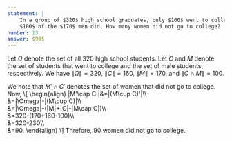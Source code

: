 ```yaml
---
statement: |
    In a group of $320$ high school graduates, only $160$ went to college but
    $100$ of the $170$ men did. How many women did not go to college?
number: 13
answer: $90$
---
```

Let $\Omega$ denote the set of all $320$ high school students. Let $C$ and $M$
denote the set of students that went to college and the set of male students,
respectively. We have $\|\Omega\|=320$, $\|C\|=160$, $\|M\|=170$, and $\|C\cap
M\|=100$.

We note that $M'\cap C'$ denotes the set of women that did not go to college.
Now,
\\[
    \begin{align}
    \|M'\cap C'\|&=\|(M\cup C)'\|\\\\\
    &=\|\Omega\|-\|(M\cup C)\|\\\\\
    &=\|\Omega\|-(\|M\|+\|C\|-\|M\cap C\|)\\\\\
    &=320-(170+160-100)\\\\\
    &=320-230\\\\\
    &=90.
    \end{align}
\\]
Threfore, $90$ women did not go to college.